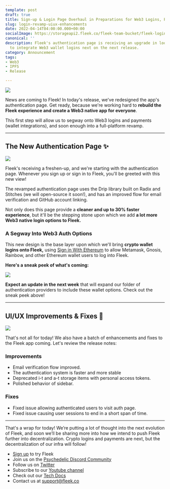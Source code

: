 ```yaml
---
template: post
draft: true
title: Sign-up & Login Page Overhaul in Preparations for Web3 Logins, Plus UI/UX Enhancements✨
slug: login-revamp-uiux-enhancements
date: 2022-04-14T04:00:00.000+00:00
socialImage: https://storageapi2.fleek.co/fleek-team-bucket/fleek-login.png
canonical: ''
description: Fleek's authentication page is receiving an upgrade in looks, in preparation
  to integrate Web3 wallet logins next on the next release.
category: Announcement
tags:
- Web3
- IPFS
- Release

---
```

![](https://storageapi2.fleek.co/fleek-team-bucket/fleek-login.png)

News are coming to Fleek! In today's release, we've redesigned the app's authentication page. Get ready, because we're working hard to **rebuild the Fleek experience and create a Web3 native app for everyone**.

This first step will allow us to segway onto Web3 logins and payments (wallet integrations), and soon enough into a full-platform revamp.

***

## The New Authentication Page ✨

![](https://storageapi2.fleek.co/fleek-team-bucket/Animation11.webp)

Fleek's receiving a freshen-up, and we're starting with the authentication page. Whenever you sign up or sign in to Fleek, you'll be greeted with this new view!

The revamped authentication page uses the Drip library built on Radix and Stitches (we will open-source it soon!), and has an improved flow for email verification and GitHub account linking.

Not only does this page provide a **cleaner and up to 30% faster experience**, but it'll be the stepping stone upon which we add **a lot more Web3 native login options to Fleek.**

### A Segway Into Web3 Auth Options

This new design is the base layer upon which we'll bring **crypto wallet logins onto Fleek,** using [Sign in With Ethereum](https://login.xyz/) to allow Metamask, Gnosis, Rainbow, and other Ethereum wallet users to log into Fleek.

**Here's a sneak peek of what's coming:**

![](https://storageapi2.fleek.co/fleek-team-bucket/web3.gif)

**Expect an update in the next week** that will expand our folder of authentication providers to include these wallet options. Check out the sneak peek above!

***

## UI/UX Improvements & Fixes 🧰

![](https://media.giphy.com/media/d31vTpVi1LAcDvdm/giphy.gif)

That's not all for today! We also have a batch of enhancements and fixes to the Fleek app coming. Let's review the release notes:

### Improvements

* Email verification flow improved.
* The authentication system is faster and more stable
* Deprecated i-t and a-t storage items with personal access tokens.
* Polished behavior of sidebar.

### Fixes

* Fixed issue allowing authenticated users to visit auth page.
* Fixed issue causing user sessions to end in a short span of time.

***

That's a wrap for today! We’re putting a lot of thought into the next evolution of Fleek, and soon we’ll be sharing more into how we intend to push Fleek further into decentralization. Crypto logins and payments are next, but the decentralization of our infra will follow!

* [Sign up](https://app.fleek.co/) to try Fleek
* Join us on the [Psychedelic Discord Community](https://slack.fleek.co/)
* Follow us on [Twitter](https://twitter.com/FleekHQ)
* Subscribe to our [Youtube channel](https://www.youtube.com/channel/UCBzlwYM0JjZpjDZ52-SLUmw)
* Check out our [Tech Docs](https://docs.fleek.co/)
* Contact us at support@fleek.co